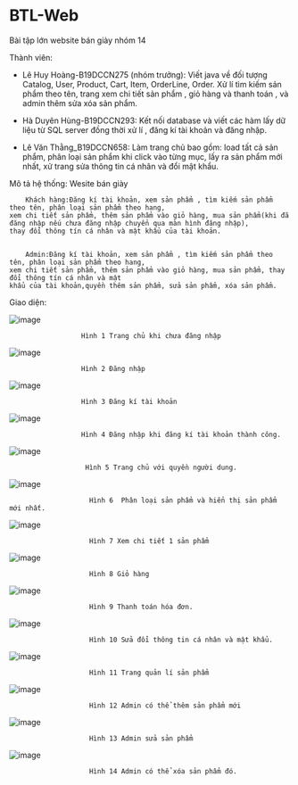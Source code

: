# BTL-Web
Bài tập lớn website bán giày nhóm 14


Thành viên:

-	Lê Huy Hoàng-B19DCCN275 (nhóm trưởng):  Viết java về đối tượng Catalog, User, Product, Cart, Item, OrderLine, Order. Xử lí  tìm kiếm sản phẩm theo tên, trang xem chi tiết sản phẩm  , giỏ hàng và thanh toán , và admin thêm sửa xóa sản phẩm.

-	Hà Duyên Hùng-B19DCCN293: Kết nối database và viết các hàm lấy dữ liệu từ SQL server đồng thời xử lí , đăng kí tài khoản và đăng nhập.


-	Lê Văn Thằng_B19DCCN658: Làm trang chủ bao gồm: load tất cả sản phẩm, phân loại sản phẩm khi click vào từng mục, lấy ra sản phẩm mới nhất, xử trang sửa thông tin cá nhân và đổi mật khẩu.

Mô tả  hệ thống: Wesite bán giày 

        Khách hàng:Đăng kí tài khoản, xem sản phẩm , tìm kiếm sản phẩm theo tên, phân loại sản phẩm theo hang,
    xem chi tiết sản phẩm, thêm sản phẩm vào giỏ hàng, mua sản phẩm(khi đã đăng nhập nếu chưa đăng nhập chuyển qua màn hình đăng nhập),
    thay đổi thông tín cá nhân và mật khẩu của tài khoản.
    
  
        Admin:Đăng kí tài khoản, xem sản phẩm , tìm kiếm sản phẩm theo tên, phân loại sản phẩm theo hang, 
    xem chi tiết sản phẩm, thêm sản phẩm vào giỏ hàng, mua sản phẩm, thay đổi thông tín cá nhân và mật
    khẩu của tài khoản,quyền thêm sản phẩm, sửa sản phẩm, xóa sản phẩm.

Giao diện:

![image](https://user-images.githubusercontent.com/92375121/170964745-6be3d51a-1771-4382-9822-0cf258ee06d2.png)

                      Hình 1 Trang chủ khi chưa đăng nhập
                      
![image](https://user-images.githubusercontent.com/92375121/170964849-8e915439-b4d4-4aa5-a5f1-ce0b251fbcfb.png)

                      Hình 2 Đăng nhập
                    
![image](https://user-images.githubusercontent.com/92375121/170964923-1781167c-3d01-44e7-8144-da9b0b1a1cec.png)

                      Hình 3 Đăng kí tài khoản
                    
![image](https://user-images.githubusercontent.com/92375121/170964982-3d1d3231-9078-48da-b8b0-d8417bf5c751.png)

                      Hình 4 Đăng nhập khi đăng kí tài khoản thành công.

![image](https://user-images.githubusercontent.com/92375121/170965110-1772e883-b7d2-4f12-a0a9-581e6c28c819.png)

                       Hình 5 Trang chủ với quyền người dung.

![image](https://user-images.githubusercontent.com/92375121/170965168-83fb710a-1dae-4548-a3be-85aa32b12eef.png)

                        Hình 6  Phân loại sản phẩm và hiển thị sản phẩm mới nhất.

![image](https://user-images.githubusercontent.com/92375121/170965219-3a071aff-45ea-4365-b30d-0c9ac1d6ca6d.png)

                        Hình 7 Xem chi tiết 1 sản phẩm

![image](https://user-images.githubusercontent.com/92375121/170965262-5ff12a93-ce88-4524-86d3-5c7a264f8a8c.png)

                        Hình 8 Giỏ hàng

![image](https://user-images.githubusercontent.com/92375121/170965304-774cd2e7-c54c-4b16-9169-e93984c431a3.png)

                        Hình 9 Thanh toán hóa đơn.

![image](https://user-images.githubusercontent.com/92375121/170965471-e6a8976b-8994-475f-b845-10e44019cc96.png)

                        Hình 10 Sửa đổi thông tin cá nhân và mật khẩu.

![image](https://user-images.githubusercontent.com/92375121/170965526-83b0ab58-236c-48f2-99bc-f5672f94cc16.png)

                        Hình 11 Trang quản lí sản phẩm

![image](https://user-images.githubusercontent.com/92375121/170965577-b8b71d17-a3b9-4e2a-a2b4-7a0b7da4db3a.png)

                        Hình 12 Admin có thể thêm sản phẩm mới

![image](https://user-images.githubusercontent.com/92375121/170965634-ed94b1c3-30a2-4354-9471-e90eb0efa5bf.png)

                        Hình 13 Admin sửa sản phẩm

![image](https://user-images.githubusercontent.com/92375121/170965690-a9ddcce4-01b4-413e-bc55-735fbfc1550a.png)

                        Hình 14 Admin có thể xóa sản phẩm đó.
